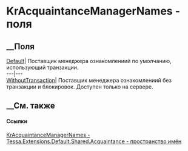 # KrAcquaintanceManagerNames - поля
##  __Поля
[Default](F_Tessa_Extensions_Default_Shared_Acquaintance_KrAcquaintanceManagerNames_Default.htm)|
Поставщик менеджера ознакомлениий по умолчанию, использующий транзакции.  
---|---  
[WithoutTransaction](F_Tessa_Extensions_Default_Shared_Acquaintance_KrAcquaintanceManagerNames_WithoutTransaction.htm)|
Поставщик менеджера ознакомлениий без транзакции и блокировок. Доступен только
на сервере.  
## __См. также
#### Ссылки
[KrAcquaintanceManagerNames -
](T_Tessa_Extensions_Default_Shared_Acquaintance_KrAcquaintanceManagerNames.htm)
[Tessa.Extensions.Default.Shared.Acquaintance - пространство
имён](N_Tessa_Extensions_Default_Shared_Acquaintance.htm)
